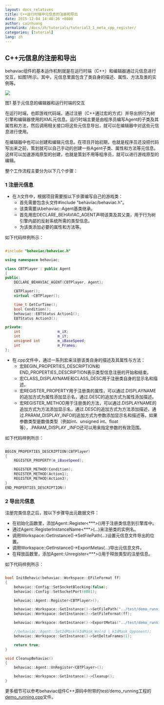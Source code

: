 ```yaml
---
layout: docs_relatives
title: C++运行时端中元信息的注册和导出
date: 2015-12-04 14:48:26 +0800
author: cainhuang
permalink: /docs/zh/tutorials/tutorial3_1_meta_cpp_register/
categories: [tutorial]
lang: zh
---
```


## C++元信息的注册和导出
behaviac组件的基本运作机制就是在运行时端（C++）和编辑器通过元信息进行交互，如图1所示。其中，元信息里面包含了类自身的描述、属性、方法及类的实例等。

![]({{site.url}}{{site.baseurl}}/img/overview/meta.png)

图1 基于元信息的编辑器和运行时端的交互

在运行时端，也即游戏代码端，通过注册（C++通过宏的方式）并导出供行为树引擎和编辑器使用的XML元信息。运行时端主要是由程序员编写Agent的子类及其属性和方法，然后调用相关接口将这些元信息导出，就可以在编辑器中对这些元信息进行使用。

在编辑器中也可以创建和编辑元信息。在项目开始初期，也就是程序员还没把代码写出来之前，策划就可以自己手动的创建一些Agent子类、属性和方法等元信息。这样可以加速游戏原型的创建，也就是策划不用等程序员，就可以进行游戏原型的编辑。

整个工作流程主要分为以下几个步骤：

### 1 注册元信息
- 在.h文件中，根据项目需要按以下步骤编写自己的游戏类：
	- 首先需要包含头文件#include "behaviac/behaviac.h"。
	- 该类需要从behaviac::Agent基类继承。
	- 首先用宏DECLARE_BEHAVIAC_AGENT声明该类及其父类，用于行为树引擎内部的反射系统所需的类型信息。
	- 为该类添加必要的属性和方法等。

如下代码样例所示：

``` c++

#include "behaviac/behaviac.h"

using namespace behaviac;

class CBTPlayer : public Agent
{
public:
    DECLARE_BEHAVIAC_AGENT(CBTPlayer, Agent);

    CBTPlayer();
    virtual ~CBTPlayer();

    time_t GetCurTime();
    bool Condition();
    behaviac::EBTStatus Action1();
    EBTStatus Action3();

private:
    int                 m_iX;
    int                 m_iY;
    unsigned int        m_iBaseSpeed;
    int					m_Frames;
};

```

- 在.cpp文件中，通过一系列宏来注册该类自身的描述及其属性与方法：
	- 宏BEGIN_PROPERTIES_DESCRIPTION和END_PROPERTIES_DESCRIPTION表示类型信息注册的开始和结束。
	- 宏CLASS_DISPLAYNAME和CLASS_DESC用于注册类自身的显示名和描述。
	- 宏REGISTER_PROPERTY用于注册类的属性，可以通过.DISPLAYNAME的追加方式为属性添加显示名，通过.DESC的追加方式为属性添加描述。
	- 宏REGISTER_METHOD用于注册类的方法，可以通过.DISPLAYNAME的追加方式为方法添加显示名，通过.DESC的追加方式为方法添加描述，通过.PARAM_DISPLAY_INFO的追加方式为参数添加显示名和描述等。如果参数类型是数值类型（例如int、unsigned int、float等），.PARAM_DISPLAY _INFO还可以用来指定参数的有效范围。

如下代码样例所示：

``` c++

BEGIN_PROPERTIES_DESCRIPTION(CBTPlayer)
{
	REGISTER_PROPERTY(m_iBaseSpeed);

	REGISTER_METHOD(Condition);
	REGISTER_METHOD(Action1);
	REGISTER_METHOD(Action3);
}
END_PROPERTIES_DESCRIPTION()

```

### 2 导出元信息
注册完类信息之后，按以下步骤导出元数据文件：

- 在初始化函数里，添加Agent::Register<***>()用于注册类信息到引擎库中。
- 通过Agent::RegisterInstanceName<***>(…)来注册类的实例名。
- 调用Workspace::GetInstance()->SetFilePath(…)设置元信息文件导出的位置。
- 调用Workspace::GetInstance()->ExportMetas(…)导出元信息文件。
- 在释放函数里，添加Agent::Unregister<***>()用于释放类型的注册信息。

如下代码样例所示：

``` c++

bool InitBehavic(behaviac::Workspace::EFileFormat ff)
{
    behaviac::Config::SetSocketBlocking(false);
    behaviac::Config::SetSocketPort(8081);

    behaviac::Agent::Register<CBTPlayer>();

    behaviac::Workspace::GetInstance()->SetFilePath("../test/demo_running/behaviac/exported");
    behaviac::Workspace::GetInstance()->SetFileFormat(ff);

    behaviac::Workspace::GetInstance()->ExportMetas("../test/demo_running/behaviac/demo_running.xml");

    //behaviac::Agent::SetIdMask(kIdMask_Wolrd | kIdMask_Opponent);
    behaviac::Workspace::GetInstance()->SetDeltaFrames(1);

    return true;
}

void CleanupBehaviac()
{
    behaviac::Agent::UnRegister<CBTPlayer>();

	behaviac::Workspace::GetInstance()->Cleanup();
}

```

更多细节可以参考behaviac组件C++源码中附带的test/demo_running工程的[demo_running.cpp]({{site.repository}}/blob/master/test/demo_running/demo_running.cpp)文件。

